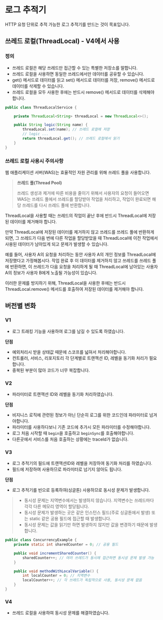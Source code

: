 # 로그 추적기

HTTP 요청 단위로 추적 가능한 로그 추적기를 만드는 것이 목표입니다.

## 쓰레드 로컬(ThreadLocal) - V4에서 사용

### 정의

- 쓰레드 로컬은 해당 쓰레드만 접근할 수 있는 특별한 저장소를 말합니다.
- 쓰레드 로컬을 사용하면 동일한 쓰레드에서만 데이터를 공유할 수 있습니다.
- get() 메서드로 데이터를 읽고 set() 메서드로 데이터를 저장, remove() 메서드로 데이터를 삭제할 수 있습니다.
- 쓰레드 로컬을 모두 사용한 후에는 반드시 remove() 메서드로 데이터를 삭제해야합니다.

```java
public class ThreadLocalService {

    private ThreadLocal<String> threadLocal = new ThreadLocal<>();

    public String logic(String name) {
        threadLocal.set(name); // 쓰레드 로컬에 저장
        // logic ...
        return threadLocal.get(); // 쓰레드 로컬에서 읽기
    }
}
```

### 쓰레드 로컬 사용시 주의사항

웹 애플리케이션 서버(WAS)는 효율적인 자원 관리를 위해 쓰레드 풀을 사용합니다. 

> **쓰레드 풀(Thread Pool)**  
> 
> 쓰레드 생성과 제거에 따른 비용을 줄이기 위해서 사용자의 요청이 들어오면 WAS는 쓰레드 풀에서 쓰레드를 할당받아 작업을 처리하고, 작업이 완료되면 해당 쓰레드를 다시 쓰레드 풀에 반환합니다. 

ThreadLocal을 사용할 때는 쓰레드의 작업이 끝난 후에 반드시 ThreadLocal에 저장된 데이터를 제거해야 합니다.

만약 ThreadLocal에 저장된 데이터를 제거하지 않고 쓰레드를 쓰레드 풀에 반환하게 되면, 그 쓰레드가 다음 번에 다른 작업을 할당받았을 때 ThreadLocal에 이전 작업에서 사용된 데이터가 남아있게 되고 문제가 발생할 수 있습니다.

예를 들어, 사용자 A의 요청을 처리하는 동안 사용자 A의 개인 정보를 ThreadLocal에 저장했다고 가정해봅시다. 
작업 완료 후 이 데이터를 제거하지 않고 쓰레드를 쓰레드 풀에 반환하면, 이 쓰레드가 다음 요청을 처리하게 될 때 ThreadLocal에 남아있는 사용자 A의 정보가 사용자 B에게 노출될 가능성이 있습니다.

이러한 문제를 방지하기 위해, ThreadLocal을 사용한 후에는 반드시 ThreadLocal.remove() 메서드를 호출하여 저장된 데이터를 제거해야 합니다.

## 버전별 변화

### V1

- 로그 트래킹 기능을 사용하여 로그를 남길 수 있도록 하였습니다.

**단점**

- 예외처리시 받을 상태값 때문에 스코프를 넓혀서 처리해야합니다.
- 컨트롤러, 서비스, 리포지토리 각 단계별로 트랜잭션 ID, 레벨을 동기화 처리가 필요합니다.
- 중복된 부분이 많아 코드가 너무 복잡합니다.

### V2

- 파라미터로 트랜잭션 ID와 레벨을 동기화 처리하였습니다.

**단점**

- 비지니스 로직에 관련된 정보가 아닌 단순히 로그를 위한 코드인데 파라미터로 넘겨야합니다.
- 파라미터를 사용하다보니 기존 코드에 추가시 모든 파라미터를 수정해야합니다.
- 로그 처음 시작할 때 `begin`을 호출하고 `beginSync`를 호출해야합니다.
- 다른곳에서 서비스를 처음 호출하는 상황에는 traceId가 없습니다.

### V3

- 로그 추적기의 필드에 트랜잭션ID와 레벨을 저장하여 동기화 처리를 하였습니다.
- 필드에 저장하여 사용하므로 파라미터로 넘기지 않아도 됩니다.

**단점**

- 로그 추적기를 빈으로 등록하여(싱글톤) 사용하므로 동시성 문제가 발생합니다.

> - 동시성 문제는 지역변수에서는 발생하지 않습니다. 지역변수는 쓰레드마다 각각 다른 메모리 영역이 할당됩니다.  
> - 동시성 문제가 발생하는 곳은 같은 인스턴스 필드(주로 싱글톤에서 발생) 또는 static 같은 공용 필드에 접근할 때 발생합니다.
> - 동시성 문제는 값을 읽기만 하면 발생하지 않지만 값을 변경하기 때문에 발생합니다.

```java
public class ConcurrencyExample {
    private static int sharedCounter = 0; // 공용 필드

    public void incrementSharedCounter() {
        sharedCounter++; // 여러 쓰레드가 동시에 접근하면 동시성 문제 발생 가능
    }

    public void methodWithLocalVariable() {
        int localCounter = 0; // 지역변수
        localCounter++; // 각 쓰레드가 독립적으로 사용, 동시성 문제 없음
    }
}
```

### V4

- 쓰레드 로컬을 사용하여 동시성 문제를 해결하였습니다.

